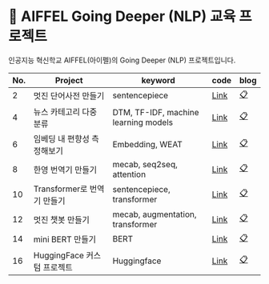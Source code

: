 # **🗼 AIFFEL Going Deeper (NLP) 교육 프로젝트**
인공지능 혁신학교 AIFFEL(아이펠)의 Going Deeper (NLP) 프로젝트입니다.

| No. | Project | keyword | code | blog |
| --- | --- | --- | --- | --- |
| 2 | 멋진 단어사전 만들기 | sentencepiece | [Link](https://github.com/aramssong/AIFFEL-NLP/blob/main/[GD-02]SentencePiece.ipynb) | [📋](https://ars420.tistory.com/entry/Going-DeeperNLP-1-텍스트-데이터-다루기?category=1048541) |
| 4 | 뉴스 카테고리 다중 분류 | DTM, TF-IDF, machine learning models | [Link](https://github.com/aramssong/AIFFEL-NLP/blob/main/[GD-04]DTM%2CTF-IDF.ipynb) | [📋](https://ars420.tistory.com/entry/Going-DeeperNLP-3-텍스트의-분포로-벡터화-하기?category=1048541) |
| 6 | 임베딩 내 편향성 측정해보기 | Embedding, WEAT | [Link](https://github.com/aramssong/AIFFEL-NLP/blob/main/[GD-06]WEATscore.ipynb) | [📋](https://ars420.tistory.com/entry/Going-DeeperNLP-5-워드-임베딩?category=1048541) |
| 8 | 한영 번역기 만들기 | mecab, seq2seq, attention | [Link](https://github.com/aramssong/AIFFEL-NLP/blob/main/[GD-08]Attention_Seq2seq(translation).ipynb) | [📋](https://ars420.tistory.com/entry/Going-DeeperNLP-7-Seq2seq와-Attention?category=1048541) |
| 10 | Transformer로 번역기 만들기 | sentencepiece, transformer | [Link](https://github.com/aramssong/AIFFEL-NLP/blob/main/[GD-10]Transformer(translation).ipynb) | [📋](https://ars420.tistory.com/entry/GD-9-9-Transformer가-나오기까지?category=1048541) |
| 12 | 멋진 챗봇 만들기 | mecab, augmentation, transformer | [Link](https://github.com/aramssong/AIFFEL-NLP/blob/main/[GD-12]chatbot.ipynb) | [📋](https://ars420.tistory.com/entry/Going-DeeperNLP-11-기계-번역이-걸어온-길?category=1048541) |
| 14 | mini BERT 만들기 | BERT | [Link](https://github.com/aramssong/AIFFEL-NLP/blob/main/[GD-14]miniBERT.ipynb) | [📋](https://ars420.tistory.com/entry/Going-DeeperNLP-13-modern-NLP의-흐름에-올라타보자?category=1048541) |
| 16 | HuggingFace 커스텀 프로젝트 | Huggingface | [Link](https://github.com/aramssong/AIFFEL-NLP/blob/main/[GD-16]HuggingFace.ipynb) | [📋](https://ars420.tistory.com/entry/Going-DeeperNLP-15-NLP-Framework의-활용?category=1048541) |